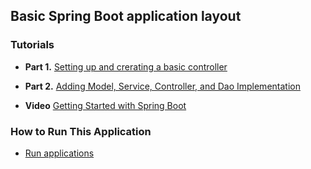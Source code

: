 ## Basic Spring Boot application layout

### Tutorials
- **Part 1.** [Setting up and crerating a basic controller](https://medium.com/javarevisited/rest-api-using-spring-boot-part-1-setting-up-and-creating-basic-controller-9699330df64f "Setting up and crerating a basic controller")

- **Part 2.** [Adding Model, Service, Controller, and Dao Implementation](https://medium.com/javarevisited/rest-api-using-spring-boot-part-2-adding-model-service-controller-and-dao-implementation-697284b4ff38 "Adding Model, Service, Controller, and Dao Implementation")


- **Video** [Getting Started with Spring Boot](https://www.youtube.com/watch?v=Ke7Tr4RgRTs&t=1781s&ab_channel=Amigoscode "Spring Boot Tutorial")



### How to Run This Application
- [Run applications](https://www.jetbrains.com/help/idea/running-applications.html "Run applications")
